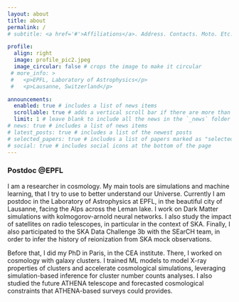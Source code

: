 ```yaml
---
layout: about
title: about
permalink: /
# subtitle: <a href='#'>Affiliations</a>. Address. Contacts. Moto. Etc.

profile:
  align: right
  image: profile_pic2.jpeg
  image_circular: false # crops the image to make it circular
 # more_info: >
 #   <p>EPFL, Laboratory of Astrophysics</p>
 #   <p>Lausanne, Switzerland</p>

announcements:
  enabled: true # includes a list of news items
  scrollable: true # adds a vertical scroll bar if there are more than 3 news items
  limit: 1 # leave blank to include all the news in the `_news` folder
# news: true # includes a list of news items
# latest_posts: true # includes a list of the newest posts
# selected_papers: true # includes a list of papers marked as "selected={true}"
# social: true # includes social icons at the bottom of the page
---
```

### Postdoc @EPFL

I am a researcher in cosmology. My main tools are simulations and machine learning, that I try to use to better understand our Universe. Currently I am postdoc in the Laboratory of Astrophysics at EPFL, in the beautiful city of Lausanne, facing the Alps across the Leman lake. I work on Dark Matter simulations with kolmogorov-arnold neural networks. I also study the impact of satellites on radio telescopes, in particular in the context of SKA. Finally, I also participated to the SKA Data Challenge 3b with the SEarCH team, in order to infer the history of reionization from SKA mock observations.

Before that, I did my PhD in Paris, in the CEA institute. There, I worked on cosmology with galaxy clusters. I trained ML models to model X-ray properties of clusters and accelerate cosmological simulations, leveraging simulation-based inference for cluster number counts analyses. I also studied the future ATHENA telescope and forecasted cosmological constraints that ATHENA-based surveys could provides.
